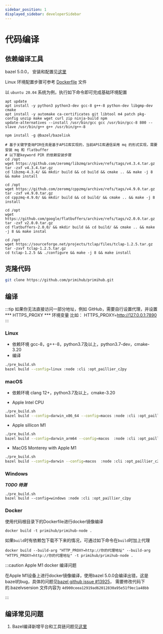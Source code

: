 ```yaml
---
sidebar_position: 1
displayed_sidebar: developerSidebar
---
```


# 代码编译

## 依赖编译工具

bazel 5.0.0， 安装和配置见[这里](https://docs.bazel.build/versions/5.0.0/install.html)

Linux 环境配置步骤可参考 [Dockerfile](https://github.com/primihub/primihub/blob/develop/Dockerfile) 文件

以 `ubuntu 20.04` 系统为例，执行如下命令即可完成基础环境配置
```
apt update 
apt install -y python3 python3-dev gcc-8 g++-8 python-dev libgmp-dev cmake
apt install -y automake ca-certificates git libtool m4 patch pkg-config unzip make wget curl zip ninja-build npm
update-alternatives --install /usr/bin/gcc gcc /usr/bin/gcc-8 800 --slave /usr/bin/g++ g++ /usr/bin/g++-8

npm install -g @bazel/bazelisk

# 基于关键字查询PIR任务是基于APSI库实现的，当前APSI库通信采用 mq 的形式实现，需要安装 mq 和 flatbuffer
# 以下是keyword PIR 的依赖安装步骤
cd /opt
wget https://github.com/zeromq/libzmq/archive/refs/tags/v4.3.4.tar.gz
tar -zxf v4.3.4.tar.gz
cd libzmq-4.3.4/ && mkdir build && cd build && cmake .. && make -j 8 && make install

cd /opt
wget https://github.com/zeromq/cppzmq/archive/refs/tags/v4.9.0.tar.gz
tar -zxf v4.9.0.tar.gz
cd cppzmq-4.9.0/ && mkdir build && cd build/ && cmake .. && make -j 8 install

cd /opt
wget https://github.com/google/flatbuffers/archive/refs/tags/v2.0.0.tar.gz
tar -zxf v2.0.0.tar.gz
cd flatbuffers-2.0.0/ && mkdir build && cd build/ && cmake .. && make -j 8 && make instal

cd /opt
wget https://sourceforge.net/projects/tclap/files/tclap-1.2.5.tar.gz
tar -zxvf tclap-1.2.5.tar.gz
cd tclap-1.2.5 && ./configure && make -j 8 && make install
```
## 克隆代码

```bash
git clone https://github.com/primihub/primihub.git
```

## 编译
:::tip 如果你无法直接访问一部分地址，例如 GitHub，需要自行设置代理，并设置*** HTTPS_PROXY *** 环境变量
比如： HTTPS_PROXY=http://127.0.0.1:7890
:::

### Linux
* 依赖环境
  gcc-8，g++-8，python3.7及以上，python3.7-dev，cmake-3.20
* 编译

```bash
./pre_build.sh
bazel build --config=linux :node :cli :opt_paillier_c2py
```

### macOS
 * 依赖环境 clang 12+，python3.7及以上，cmake-3.20
 
 * Apple Intel CPU
 
```bash
./pre_build.sh
bazel build --config=darwin_x86_64 --config=macos :node :cli :opt_paillier_c2py
```

 *  Apple sillicon M1

```bash
./pre_build.sh
bazel build --config=darwin_arm64 --config=macos  :node :cli :opt_paillier_c2py
```

 *  MacOS Monterey with Apple M1

```bash
./pre_build.sh
bazel build --config=darwin --config=macos  :node :cli :opt_paillier_c2py
```

### Windows 

***TODO 待测***

```shell
./pre_build.sh
bazel build --config=windows :node :cli :opt_paillier_c2py
```

### Docker
使用代码根目录下的Dockerfile进行docker镜像编译

```shell
docker build -t primihub/primihub-node .
```

如果`build`时有依赖包下载不下来的情况，可通过如下命令在`build`时加上代理
```shell
docker build --build-arg "HTTP_PROXY=http://你的代理地址" --build-arg "HTTPS_PROXY=http://你的代理地址" -t primihub/primihub-node .
```


:::caution Apple M1 docker 编译问题

在Apple M1设备上进行docker镜像编译，使用bazel 5.0.0会编译出错，这是bazel的bug，具体的问题见[bazel github issue #13925](https://github.com/bazelbuild/bazel/issues/13925)， 需要修改代码下的.bazelvsersion 文件内容为 `4d900ceea12919ad62012830a95e51f9ec1a48bb`

:::

## 编译常见问题
 1. Bazel编译新增平台和工具链问题见[这里](https://docs.bazel.build/versions/5.0.0/platforms-intro.html)
